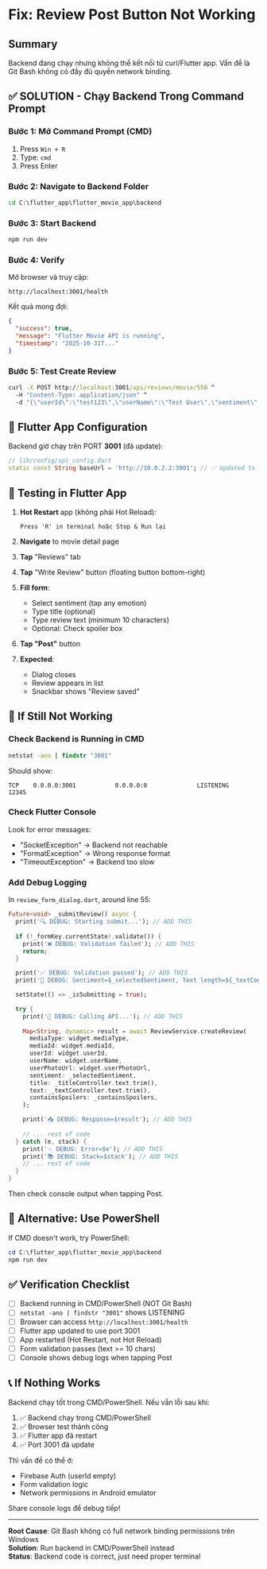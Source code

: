 # Fix: Review Post Button Not Working

## Summary
Backend đang chạy nhưng không thể kết nối từ curl/Flutter app. Vấn đề là Git Bash không có đầy đủ quyền network binding.

## ✅ SOLUTION - Chạy Backend Trong Command Prompt

### Bước 1: Mở Command Prompt (CMD)
1. Press `Win + R`
2. Type: `cmd`
3. Press Enter

### Bước 2: Navigate to Backend Folder
```cmd
cd C:\flutter_app\flutter_movie_app\backend
```

### Bước 3: Start Backend
```cmd
npm run dev
```

### Bước 4: Verify
Mở browser và truy cập:
```
http://localhost:3001/health
```

Kết quả mong đợi:
```json
{
  "success": true,
  "message": "Flutter Movie API is running",
  "timestamp": "2025-10-31T..."
}
```

### Bước 5: Test Create Review
```cmd
curl -X POST http://localhost:3001/api/reviews/movie/550 ^
  -H "Content-Type: application/json" ^
  -d "{\"userId\":\"test123\",\"userName\":\"Test User\",\"sentiment\":\"good\",\"title\":\"Great movie\",\"text\":\"This is a test review with more than 10 characters\",\"containsSpoilers\":false}"
```

## 🎯 Flutter App Configuration

Backend giờ chạy trên PORT **3001** (đã update):

```dart
// lib/config/api_config.dart
static const String baseUrl = 'http://10.0.2.2:3001'; // ✅ Updated to 3001
```

## 📱 Testing in Flutter App

1. **Hot Restart** app (không phải Hot Reload):
   ```
   Press 'R' in terminal hoặc Stop & Run lại
   ```

2. **Navigate** to movie detail page

3. **Tap** "Reviews" tab

4. **Tap** "Write Review" button (floating button bottom-right)

5. **Fill form**:
   - Select sentiment (tap any emotion)
   - Type title (optional)
   - Type review text (minimum 10 characters)
   - Optional: Check spoiler box

6. **Tap "Post"** button

7. **Expected**:
   - Dialog closes
   - Review appears in list
   - Snackbar shows "Review saved"

## 🐛 If Still Not Working

### Check Backend is Running in CMD
```cmd
netstat -ano | findstr "3001"
```

Should show:
```
TCP    0.0.0.0:3001           0.0.0.0:0              LISTENING       12345
```

### Check Flutter Console
Look for error messages:
- "SocketException" → Backend not reachable
- "FormatException" → Wrong response format
- "TimeoutException" → Backend too slow

### Add Debug Logging

In `review_form_dialog.dart`, around line 55:

```dart
Future<void> _submitReview() async {
  print('🔍 DEBUG: Starting submit...'); // ADD THIS
  
  if (!_formKey.currentState!.validate()) {
    print('❌ DEBUG: Validation failed'); // ADD THIS
    return;
  }

  print('✅ DEBUG: Validation passed'); // ADD THIS
  print('📝 DEBUG: Sentiment=$_selectedSentiment, Text length=${_textController.text.length}'); // ADD THIS

  setState(() => _isSubmitting = true);

  try {
    print('📡 DEBUG: Calling API...'); // ADD THIS
    
    Map<String, dynamic> result = await ReviewService.createReview(
      mediaType: widget.mediaType,
      mediaId: widget.mediaId,
      userId: widget.userId,
      userName: widget.userName,
      userPhotoUrl: widget.userPhotoUrl,
      sentiment: _selectedSentiment,
      title: _titleController.text.trim(),
      text: _textController.text.trim(),
      containsSpoilers: _containsSpoilers,
    );

    print('📥 DEBUG: Response=$result'); // ADD THIS
    
    // ... rest of code
  } catch (e, stack) {
    print('💥 DEBUG: Error=$e'); // ADD THIS
    print('📚 DEBUG: Stack=$stack'); // ADD THIS
    // ... rest of code
  }
}
```

Then check console output when tapping Post.

## 🔧 Alternative: Use PowerShell

If CMD doesn't work, try PowerShell:

```powershell
cd C:\flutter_app\flutter_movie_app\backend
npm run dev
```

## ✅ Verification Checklist

- [ ] Backend running in CMD/PowerShell (NOT Git Bash)
- [ ] `netstat -ano | findstr "3001"` shows LISTENING
- [ ] Browser can access `http://localhost:3001/health`
- [ ] Flutter app updated to use port 3001
- [ ] App restarted (Hot Restart, not Hot Reload)
- [ ] Form validation passes (text >= 10 chars)
- [ ] Console shows debug logs when tapping Post

## 📞 If Nothing Works

Backend chạy tốt trong CMD/PowerShell. Nếu vẫn lỗi sau khi:
1. ✅ Backend chạy trong CMD/PowerShell
2. ✅ Browser test thành công
3. ✅ Flutter app đã restart
4. ✅ Port 3001 đã update

Thì vấn đề có thể ở:
- Firebase Auth (userId empty)
- Form validation logic
- Network permissions in Android emulator

Share console logs để debug tiếp!

---

**Root Cause**: Git Bash không có full network binding permissions trên Windows  
**Solution**: Run backend in CMD/PowerShell instead  
**Status**: Backend code is correct, just need proper terminal
